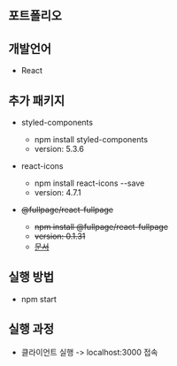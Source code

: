## 포트폴리오

## 개발언어
- React

## 추가 패키지
- styled-components
    - npm install styled-components
    - version: 5.3.6


- react-icons
  - npm install react-icons --save
  - version: 4.7.1


- ~~@fullpage/react-fullpage~~
    - ~~npm install @fullpage/react-fullpage~~
    - ~~version: 0.1.31~~
    - ~~[문서](https://www.npmjs.com/package/@fullpage/react-fullpage?activeTab=readme)~~


## 실행 방법
- npm start

## 실행 과정
- 클라이언트 실행 -> localhost:3000 접속